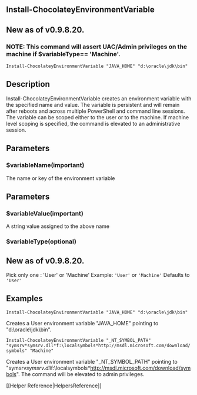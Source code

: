 ## Install-ChocolateyEnvironmentVariable
## New as of v0.9.8.20.
### NOTE: This command will assert UAC/Admin privileges on the machine if $variableType== 'Machine'.

`Install-ChocolateyEnvironmentVariable "JAVA_HOME" "d:\oracle\jdk\bin"`

## Description
Install-ChocolateyEnvironmentVariable creates an environment variable
with the specified name and value. The variable is persistent and
will remain after reboots and across multiple PowerShell and command
line sessions. The variable can be scoped either to the user or to
the machine. If machine level scoping is specified, the command is
elevated to an administrative session.

## Parameters
### $variableName(important)
The name or key of the environment variable

## Parameters
### $variableValue(important)
A string value assigned to the above name

### $variableType(optional)
## New as of v0.9.8.20.
Pick only one : 'User' or 'Machine'
Example: `'User'` or `'Machine'`
Defaults to `'User'`

## Examples
`Install-ChocolateyEnvironmentVariable "JAVA_HOME" "d:\oracle\jdk\bin"`

Creates a User environment variable "JAVA_HOME" pointing to "d:\oracle\jdk\bin".

`Install-ChocolateyEnvironmentVariable "_NT_SYMBOL_PATH" "symsrv*symsrv.dll*f:\localsymbols*http://msdl.microsoft.com/download/symbols" "Machine"`

Creates a User environment variable "_NT_SYMBOL_PATH" pointing to "symsrv*symsrv.dll*f:\localsymbols*http://msdl.microsoft.com/download/symbols".
The command will be elevated to admin privileges.

[[Helper Reference|HelpersReference]]